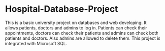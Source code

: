 # Hospital-Database-Project
This is a basic university project on databases and web developing. 
It allows patients, doctors and admins to log in.
Patients can check their appointments, doctors can check their patients and admins can check both patients and doctors. Also admins are allowed to delete them.
This project is integrated with Microsoft SQL.

